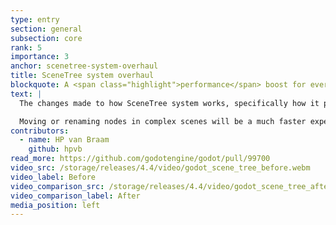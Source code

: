 ```yaml
---
type: entry
section: general
subsection: core
rank: 5
importance: 3
anchor: scenetree-system-overhaul
title: SceneTree system overhaul
blockquote: A <span class="highlight">performance</span> boost for everyone
text: |
  The changes made to how SceneTree system works, specifically how it processes changes to the nodes, result in an editor performance increase for all projects.

  Moving or renaming nodes in complex scenes will be a much faster experience now!
contributors:
  - name: HP van Braam
    github: hpvb
read_more: https://github.com/godotengine/godot/pull/99700
video_src: /storage/releases/4.4/video/godot_scene_tree_before.webm
video_label: Before
video_comparison_src: /storage/releases/4.4/video/godot_scene_tree_after.webm
video_comparison_label: After
media_position: left
---
```

